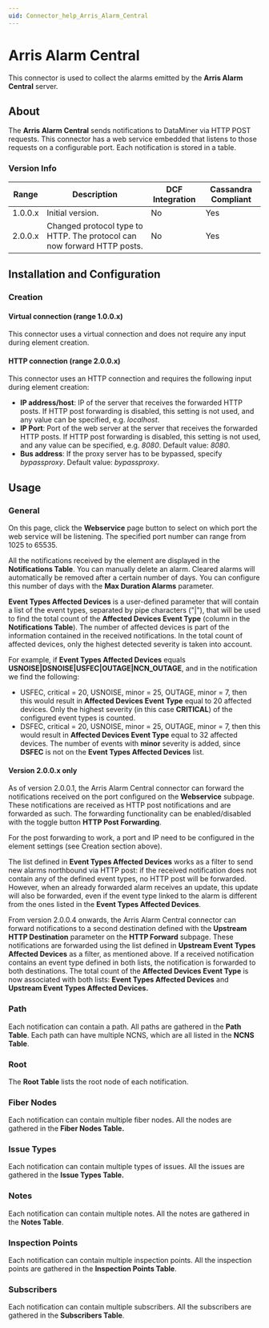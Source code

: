 ```yaml
---
uid: Connector_help_Arris_Alarm_Central
---
```


# Arris Alarm Central

This connector is used to collect the alarms emitted by the **Arris Alarm Central** server.

## About

The **Arris Alarm Central** sends notifications to DataMiner via HTTP POST requests. This connector has a web service embedded that listens to those requests on a configurable port. Each notification is stored in a table.

### Version Info

| Range   | Description                                                             | DCF Integration | Cassandra Compliant |
|---------|-------------------------------------------------------------------------|-----------------|---------------------|
| 1.0.0.x | Initial version.                                                        | No              | Yes                 |
| 2.0.0.x | Changed protocol type to HTTP. The protocol can now forward HTTP posts. | No              | Yes                 |

## Installation and Configuration

### Creation

#### Virtual connection (range 1.0.0.x)

This connector uses a virtual connection and does not require any input during element creation.

#### HTTP connection (range 2.0.0.x)

This connector uses an HTTP connection and requires the following input during element creation:

- **IP address/host**: IP of the server that receives the forwarded HTTP posts. If HTTP post forwarding is disabled, this setting is not used, and any value can be specified, e.g. *localhost*.
- **IP Port**: Port of the web server at the server that receives the forwarded HTTP posts. If HTTP post forwarding is disabled, this setting is not used, and any value can be specified, e.g. *8080*. Default value: *8080*.
- **Bus address**: If the proxy server has to be bypassed, specify *bypassproxy*. Default value: *bypassproxy*.

## Usage

### General

On this page, click the **Webservice** page button to select on which port the web service will be listening. The specified port number can range from 1025 to 65535.

All the notifications received by the element are displayed in the **Notifications Table**. You can manually delete an alarm. Cleared alarms will automatically be removed after a certain number of days. You can configure this number of days with the **Max Duration Alarms** parameter.

**Event Types Affected Devices** is a user-defined parameter that will contain a list of the event types, separated by pipe characters ("\|"), that will be used to find the total count of the **Affected Devices Event Type** (column in the **Notifications Table**). The number of affected devices is part of the information contained in the received notifications. In the total count of affected devices, only the highest detected severity is taken into account.

For example, if **Event Types Affected Devices** equals **USNOISE\|DSNOISE\|USFEC\|OUTAGE\|NCN_OUTAGE**, and in the notification we find the following:

- USFEC, critical = 20, USNOISE, minor = 25, OUTAGE, minor = 7,
  then this would result in **Affected Devices Event Type** equal to 20 affected devices. Only the highest severity (in this case **CRITICAL**) of the configured event types is counted.
- DSFEC, critical = 20, USNOISE, minor = 25, OUTAGE, minor = 7,
  then this would result in **Affected Devices Event Type** equal to 32 affected devices. The number of events with **minor** severity is added, since **DSFEC** is not on the **Event Types Affected Devices** list.

#### Version 2.0.0.x only

As of version 2.0.0.1, the Arris Alarm Central connector can forward the notifications received on the port configured on the **Webservice** subpage. These notifications are received as HTTP post notifications and are forwarded as such. The forwarding functionality can be enabled/disabled with the toggle button **HTTP Post Forwarding**.

For the post forwarding to work, a port and IP need to be configured in the element settings (see Creation section above).

The list defined in **Event Types Affected Devices** works as a filter to send new alarms northbound via HTTP post: if the received notification does not contain any of the defined event types, no HTTP post will be forwarded. However, when an already forwarded alarm receives an update, this update will also be forwarded, even if the event type linked to the alarm is different from the ones listed in the **Event Types Affected Devices**.

From version 2.0.0.4 onwards, the Arris Alarm Central connector can forward notifications to a second destination defined with the **Upstream HTTP Destination** parameter on the **HTTP Forward** subpage. These notifications are forwarded using the list defined in **Upstream Event Types Affected Devices** as a filter, as mentioned above. If a received notification contains an event type defined in both lists, the notification is forwarded to both destinations.
The total count of the **Affected Devices Event Type** is now associated with both lists: **Event Types Affected Devices** and **Upstream Event Types Affected Devices.**

### Path

Each notification can contain a path. All paths are gathered in the **Path Table**. Each path can have multiple NCNS, which are all listed in the **NCNS Table**.

### Root

The **Root Table** lists the root node of each notification.

### Fiber Nodes

Each notification can contain multiple fiber nodes. All the nodes are gathered in the **Fiber Nodes Table.**

### Issue Types

Each notification can contain multiple types of issues. All the issues are gathered in the **Issue Types Table.**

### Notes

Each notification can contain multiple notes. All the notes are gathered in the **Notes Table**.

### Inspection Points

Each notification can contain multiple inspection points. All the inspection points are gathered in the **Inspection Points Table**.

### Subscribers

Each notification can contain multiple subscribers. All the subscribers are gathered in the **Subscribers Table**.
